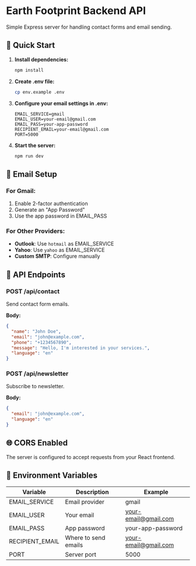 # Earth Footprint Backend API

Simple Express server for handling contact forms and email sending.

## 🚀 Quick Start

1. **Install dependencies:**
   ```bash
   npm install
   ```

2. **Create .env file:**
   ```bash
   cp env.example .env
   ```

3. **Configure your email settings in .env:**
   ```env
   EMAIL_SERVICE=gmail
   EMAIL_USER=your-email@gmail.com
   EMAIL_PASS=your-app-password
   RECIPIENT_EMAIL=your-email@gmail.com
   PORT=5000
   ```

4. **Start the server:**
   ```bash
   npm run dev
   ```

## 📧 Email Setup

### For Gmail:
1. Enable 2-factor authentication
2. Generate an "App Password"
3. Use the app password in EMAIL_PASS

### For Other Providers:
- **Outlook**: Use `hotmail` as EMAIL_SERVICE
- **Yahoo**: Use `yahoo` as EMAIL_SERVICE
- **Custom SMTP**: Configure manually

## 🔗 API Endpoints

### POST /api/contact
Send contact form emails.

**Body:**
```json
{
  "name": "John Doe",
  "email": "john@example.com",
  "phone": "+1234567890",
  "message": "Hello, I'm interested in your services.",
  "language": "en"
}
```

### POST /api/newsletter
Subscribe to newsletter.

**Body:**
```json
{
  "email": "john@example.com",
  "language": "en"
}
```

## 🌐 CORS Enabled
The server is configured to accept requests from your React frontend.

## 📝 Environment Variables

| Variable | Description | Example |
|----------|-------------|---------|
| EMAIL_SERVICE | Email provider | gmail |
| EMAIL_USER | Your email | your-email@gmail.com |
| EMAIL_PASS | App password | your-app-password |
| RECIPIENT_EMAIL | Where to send emails | your-email@gmail.com |
| PORT | Server port | 5000 |
